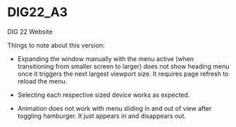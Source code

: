 # DIG22_A3
DIG 22 Website

Things to note about this version:
- Expanding the window manually with the menu active (when transitioning from smaller screen to larger) does not show heading menu once it triggers the next largest viewport size. It requires page refresh to reload the menu. 

- Selecting each respective sized device works as expected.

- Animation does not work with menu sliding in and out of view after toggling hamburger. It just appears in and disappears out.